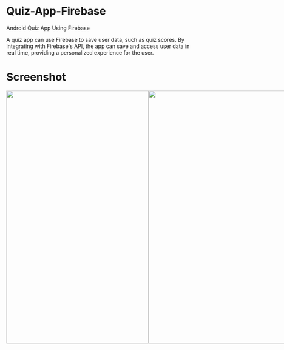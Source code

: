 # Quiz-App-Firebase

Android Quiz App Using Firebase

A quiz app can use Firebase to save user data, such as quiz scores.
By integrating with Firebase's API, the app can save and access user data in real time, providing a personalized experience for the user.


# Screenshot 

<div style="display: flex; flex-direction: row;">
 <img src="https://github.com/muhsan-javed/Quiz_App_Firebase/assets/67718185/29d81dc4-325b-4cda-97d4-69129ddc113c" width="375" height="667">
 <img src="https://github.com/muhsan-javed/Quiz_App_Firebase/assets/67718185/f9af1eee-5ddf-4153-b72a-de561844d175" width="375" height="667">
 <img src="https://github.com/muhsan-javed/Quiz_App_Firebase/assets/67718185/c0ba2aa4-28c5-4999-8098-ffbceb17b347" width="375" height="667">
 <img src="https://github.com/muhsan-javed/Quiz_App_Firebase/assets/67718185/67718185/e26d9e14-bd33-4f68-93e8-5fe24cf04e65" width="375" height="667">
 <img src="https://github.com/muhsan-javed/Quiz_App_Firebase/assets/67718185/991aa922-35c7-40cf-9546-02d51779c5ad" width="375" height="667">
  
  <img src="https://github.com/muhsan-javed/Quiz_App_Firebase/assets/67718185/67718185/98646a4e-fea8-4f71-89ea-c9c676b9f489" width="375" height="667">
   <img src="https://github.com/muhsan-javed/Quiz_App_Firebase/assets/67718185/01ac554e-572d-43d4-ba82-35242c983d5c" width="375" height="667">
    <img src="https://github.com/muhsan-javed/Quiz_App_Firebase/assets/67718185/4b8ab270-f151-42d5-ac76-038e6841e554" width="375" height="667">
 
</div>

